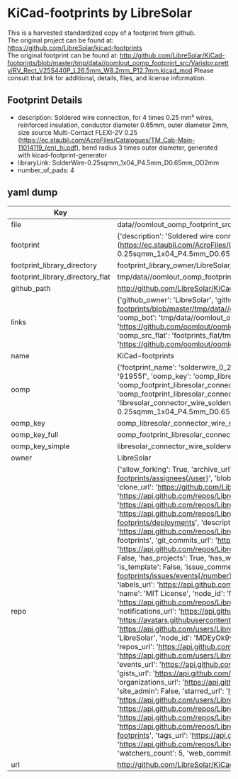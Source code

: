 # KiCad-footprints by LibreSolar  
This is a harvested standardized copy of a footprint from github.  
The original project can be found at:  
https://github.com/LibreSolar/kicad-footprints  
The original footprint can be found at:
http://github.com/LibreSolar/KiCad-footprints/blob/master/tmp/data//oomlout_oomp_footprint_src/Varistor.pretty/RV_Rect_V25S440P_L26.5mm_W8.2mm_P12.7mm.kicad_mod
Please consult that link for additional, details, files, and license information.  
## Footprint Details
* description: Soldered wire connection, for 4 times 0.25 mm² wires, reinforced insulation, conductor diameter 0.65mm, outer diameter 2mm, size source Multi-Contact FLEXI-2V 0.25 (https://ec.staubli.com/AcroFiles/Catalogues/TM_Cab-Main-11014119_(en)_hi.pdf), bend radius 3 times outer diameter, generated with kicad-footprint-generator  
* libraryLink: SolderWire-0.25sqmm_1x04_P4.5mm_D0.65mm_OD2mm  
* number_of_pads: 4  
## yaml dump  
| Key | Value |  
| --- | --- |  
| file | data//oomlout_oomp_footprint_src/KiCad-footprints/Connector_Wire.pretty/SolderWire-0.25sqmm_1x04_P4.5mm_D0.65mm_OD2mm.kicad_mod |  
| footprint | {'description': 'Soldered wire connection, for 4 times 0.25 mm² wires, reinforced insulation, conductor diameter 0.65mm, outer diameter 2mm, size source Multi-Contact FLEXI-2V 0.25 (https://ec.staubli.com/AcroFiles/Catalogues/TM_Cab-Main-11014119_(en)_hi.pdf), bend radius 3 times outer diameter, generated with kicad-footprint-generator', 'libraryLink': 'SolderWire-0.25sqmm_1x04_P4.5mm_D0.65mm_OD2mm', 'number_of_pads': 4} |  
| footprint_library_directory | footprint_library_owner/LibreSolar_KiCad-footprints |  
| footprint_library_directory_flat | tmp/data//oomlout_oomp_footprint_src/footprints_flat/libresolar_connector_wire_solderwire_0_25sqmm_1x04_p4_5mm_d0_65mm_od2mm/working |  
| github_path | http://github.com/LibreSolar/KiCad-footprints/blob/master/tmp/data//oomlout_oomp_footprint_src/Connector_Wire.pretty/SolderWire-0.25sqmm_1x04_P4.5mm_D0.65mm_OD2mm.kicad_mod |  
| links | {'github_owner': 'LibreSolar', 'github_repo_name': 'kicad-footprints', 'github_src': 'http://github.com/LibreSolar/KiCad-footprints/blob/master/tmp/data//oomlout_oomp_footprint_src/Varistor.pretty/RV_Rect_V25S440P_L26.5mm_W8.2mm_P12.7mm.kicad_mod', 'github_src_repo': 'https://github.com/LibreSolar/kicad-footprints', 'oomp_bot': 'tmp/data//oomlout_oomp_footprint_src/footprints/libresolar_connector_wire_solderwire_0_25sqmm_1x04_p4_5mm_d0_65mm_od2mm/working', 'oomp_bot_github': 'https://github.com/oomlout/oomlout_oomp_footprint_bot/tree/main/tmp/data//oomlout_oomp_footprint_src/footprints/libresolar_connector_wire_solderwire_0_25sqmm_1x04_p4_5mm_d0_65mm_od2mm/working', 'oomp_src_flat': 'footprints_flat/tmp/data//oomlout_oomp_footprint_src/footprints_flat/libresolar_connector_wire_solderwire_0_25sqmm_1x04_p4_5mm_d0_65mm_od2mm/working', 'oomp_src_flat_github': 'https://github.com/oomlout/oomlout_oomp_footprint_src/tree/main/tmp/data//oomlout_oomp_footprint_src/footprints_flat/libresolar_connector_wire_solderwire_0_25sqmm_1x04_p4_5mm_d0_65mm_od2mm/working'} |  
| name | KiCad-footprints |  
| oomp | {'footprint_name': 'solderwire_0_25sqmm_1x04_p4_5mm_d0_65mm_od2mm', 'library_name': 'connector_wire', 'md5': '91955f2c5b9d603d787394653a68a2f5', 'md5_10': '91955f2c5b', 'md5_5': '91955', 'md5_6': '91955f', 'oomp_key': 'oomp_libresolar_connector_wire_solderwire_0_25sqmm_1x04_p4_5mm_d0_65mm_od2mm', 'oomp_key_extra': 'oomp_footprint_libresolar_connector_wire_solderwire_0_25sqmm_1x04_p4_5mm_d0_65mm_od2mm', 'oomp_key_full': 'oomp_footprint_libresolar_connector_wire_solderwire_0_25sqmm_1x04_p4_5mm_d0_65mm_od2mm_91955f', 'oomp_key_simple': 'libresolar_connector_wire_solderwire_0_25sqmm_1x04_p4_5mm_d0_65mm_od2mm', 'original_filename': 'data//oomlout_oomp_footprint_src/KiCad-footprints/Connector_Wire.pretty/SolderWire-0.25sqmm_1x04_P4.5mm_D0.65mm_OD2mm.kicad_mod', 'owner_name': 'libresolar'} |  
| oomp_key | oomp_libresolar_connector_wire_solderwire_0_25sqmm_1x04_p4_5mm_d0_65mm_od2mm |  
| oomp_key_full | oomp_footprint_libresolar_connector_wire_solderwire_0_25sqmm_1x04_p4_5mm_d0_65mm_od2mm |  
| oomp_key_simple | libresolar_connector_wire_solderwire_0_25sqmm_1x04_p4_5mm_d0_65mm_od2mm |  
| owner | LibreSolar |  
| repo | {'allow_forking': True, 'archive_url': 'https://api.github.com/repos/LibreSolar/kicad-footprints/{archive_format}{/ref}', 'archived': False, 'assignees_url': 'https://api.github.com/repos/LibreSolar/kicad-footprints/assignees{/user}', 'blobs_url': 'https://api.github.com/repos/LibreSolar/kicad-footprints/git/blobs{/sha}', 'branches_url': 'https://api.github.com/repos/LibreSolar/kicad-footprints/branches{/branch}', 'clone_url': 'https://github.com/LibreSolar/kicad-footprints.git', 'collaborators_url': 'https://api.github.com/repos/LibreSolar/kicad-footprints/collaborators{/collaborator}', 'comments_url': 'https://api.github.com/repos/LibreSolar/kicad-footprints/comments{/number}', 'commits_url': 'https://api.github.com/repos/LibreSolar/kicad-footprints/commits{/sha}', 'compare_url': 'https://api.github.com/repos/LibreSolar/kicad-footprints/compare/{base}...{head}', 'contents_url': 'https://api.github.com/repos/LibreSolar/kicad-footprints/contents/{+path}', 'contributors_url': 'https://api.github.com/repos/LibreSolar/kicad-footprints/contributors', 'created_at': '2017-03-25T16:40:06Z', 'default_branch': 'master', 'deployments_url': 'https://api.github.com/repos/LibreSolar/kicad-footprints/deployments', 'description': 'LibreSolar KiCad footprint library (.pretty modules)', 'disabled': False, 'downloads_url': 'https://api.github.com/repos/LibreSolar/kicad-footprints/downloads', 'events_url': 'https://api.github.com/repos/LibreSolar/kicad-footprints/events', 'fork': False, 'forks': 5, 'forks_count': 5, 'forks_url': 'https://api.github.com/repos/LibreSolar/kicad-footprints/forks', 'full_name': 'LibreSolar/kicad-footprints', 'git_commits_url': 'https://api.github.com/repos/LibreSolar/kicad-footprints/git/commits{/sha}', 'git_refs_url': 'https://api.github.com/repos/LibreSolar/kicad-footprints/git/refs{/sha}', 'git_tags_url': 'https://api.github.com/repos/LibreSolar/kicad-footprints/git/tags{/sha}', 'git_url': 'git://github.com/LibreSolar/kicad-footprints.git', 'has_discussions': False, 'has_downloads': True, 'has_issues': True, 'has_pages': False, 'has_projects': True, 'has_wiki': True, 'homepage': None, 'hooks_url': 'https://api.github.com/repos/LibreSolar/kicad-footprints/hooks', 'html_url': 'https://github.com/LibreSolar/kicad-footprints', 'id': 86172329, 'is_template': False, 'issue_comment_url': 'https://api.github.com/repos/LibreSolar/kicad-footprints/issues/comments{/number}', 'issue_events_url': 'https://api.github.com/repos/LibreSolar/kicad-footprints/issues/events{/number}', 'issues_url': 'https://api.github.com/repos/LibreSolar/kicad-footprints/issues{/number}', 'keys_url': 'https://api.github.com/repos/LibreSolar/kicad-footprints/keys{/key_id}', 'labels_url': 'https://api.github.com/repos/LibreSolar/kicad-footprints/labels{/name}', 'language': None, 'languages_url': 'https://api.github.com/repos/LibreSolar/kicad-footprints/languages', 'license': {'key': 'mit', 'name': 'MIT License', 'node_id': 'MDc6TGljZW5zZTEz', 'spdx_id': 'MIT', 'url': 'https://api.github.com/licenses/mit'}, 'merges_url': 'https://api.github.com/repos/LibreSolar/kicad-footprints/merges', 'milestones_url': 'https://api.github.com/repos/LibreSolar/kicad-footprints/milestones{/number}', 'mirror_url': None, 'name': 'kicad-footprints', 'network_count': 5, 'node_id': 'MDEwOlJlcG9zaXRvcnk4NjE3MjMyOQ==', 'notifications_url': 'https://api.github.com/repos/LibreSolar/kicad-footprints/notifications{?since,all,participating}', 'open_issues': 1, 'open_issues_count': 1, 'organization': {'avatar_url': 'https://avatars.githubusercontent.com/u/17674115?v=4', 'events_url': 'https://api.github.com/users/LibreSolar/events{/privacy}', 'followers_url': 'https://api.github.com/users/LibreSolar/followers', 'following_url': 'https://api.github.com/users/LibreSolar/following{/other_user}', 'gists_url': 'https://api.github.com/users/LibreSolar/gists{/gist_id}', 'gravatar_id': '', 'html_url': 'https://github.com/LibreSolar', 'id': 17674115, 'login': 'LibreSolar', 'node_id': 'MDEyOk9yZ2FuaXphdGlvbjE3Njc0MTE1', 'organizations_url': 'https://api.github.com/users/LibreSolar/orgs', 'received_events_url': 'https://api.github.com/users/LibreSolar/received_events', 'repos_url': 'https://api.github.com/users/LibreSolar/repos', 'site_admin': False, 'starred_url': 'https://api.github.com/users/LibreSolar/starred{/owner}{/repo}', 'subscriptions_url': 'https://api.github.com/users/LibreSolar/subscriptions', 'type': 'Organization', 'url': 'https://api.github.com/users/LibreSolar'}, 'owner': {'avatar_url': 'https://avatars.githubusercontent.com/u/17674115?v=4', 'events_url': 'https://api.github.com/users/LibreSolar/events{/privacy}', 'followers_url': 'https://api.github.com/users/LibreSolar/followers', 'following_url': 'https://api.github.com/users/LibreSolar/following{/other_user}', 'gists_url': 'https://api.github.com/users/LibreSolar/gists{/gist_id}', 'gravatar_id': '', 'html_url': 'https://github.com/LibreSolar', 'id': 17674115, 'login': 'LibreSolar', 'node_id': 'MDEyOk9yZ2FuaXphdGlvbjE3Njc0MTE1', 'organizations_url': 'https://api.github.com/users/LibreSolar/orgs', 'received_events_url': 'https://api.github.com/users/LibreSolar/received_events', 'repos_url': 'https://api.github.com/users/LibreSolar/repos', 'site_admin': False, 'starred_url': 'https://api.github.com/users/LibreSolar/starred{/owner}{/repo}', 'subscriptions_url': 'https://api.github.com/users/LibreSolar/subscriptions', 'type': 'Organization', 'url': 'https://api.github.com/users/LibreSolar'}, 'private': False, 'pulls_url': 'https://api.github.com/repos/LibreSolar/kicad-footprints/pulls{/number}', 'pushed_at': '2020-03-16T15:32:33Z', 'releases_url': 'https://api.github.com/repos/LibreSolar/kicad-footprints/releases{/id}', 'size': 76, 'ssh_url': 'git@github.com:LibreSolar/kicad-footprints.git', 'stargazers_count': 5, 'stargazers_url': 'https://api.github.com/repos/LibreSolar/kicad-footprints/stargazers', 'statuses_url': 'https://api.github.com/repos/LibreSolar/kicad-footprints/statuses/{sha}', 'subscribers_count': 4, 'subscribers_url': 'https://api.github.com/repos/LibreSolar/kicad-footprints/subscribers', 'subscription_url': 'https://api.github.com/repos/LibreSolar/kicad-footprints/subscription', 'svn_url': 'https://github.com/LibreSolar/kicad-footprints', 'tags_url': 'https://api.github.com/repos/LibreSolar/kicad-footprints/tags', 'teams_url': 'https://api.github.com/repos/LibreSolar/kicad-footprints/teams', 'temp_clone_token': None, 'topics': [], 'trees_url': 'https://api.github.com/repos/LibreSolar/kicad-footprints/git/trees{/sha}', 'updated_at': '2023-08-02T19:39:14Z', 'url': 'https://api.github.com/repos/LibreSolar/kicad-footprints', 'visibility': 'public', 'watchers': 5, 'watchers_count': 5, 'web_commit_signoff_required': False} |  
| url | http://github.com/LibreSolar/KiCad-footprints |  

